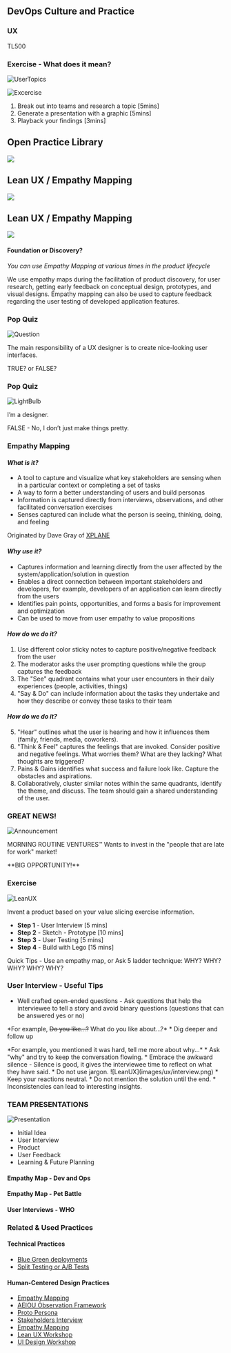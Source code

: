 <!-- .slide: data-background-image="images/title-slide-background.png"  -->
## DevOps Culture and Practice <!-- {.element: class="course-title"} -->
### UX <!-- {.element: class="title-color"} -->
TL500 <!-- {.element: class="title-color"} -->



### Exercise - What does it mean?

![UserTopics](images/ux/ux_topics.png) <!-- {.element: class="" style="border:none; box-shadow:none;"} -->

![Excercise](images/ux/exercise.png) <!-- {.element: class="" style="border:none; box-shadow:none; height:100px; float:left; margin-left:100px;"} -->
1. Break out into teams and research a topic [5mins]
2. Generate a presentation with a graphic [5mins]
3. Playback your findings [3mins]



<!-- .slide: data-background-size="stretch" data-background-image="images/opl-logo.png", class="white-style" -->
<div class="r-stack">
<div class="fragment fade-out " data-fragment-index="0" >
  <h2>Open Practice Library</h2>
  <img src="images/opl-complete.png">
</div>
<div class="fragment fade-in-then-out" data-fragment-index="0" >
  <h2>Lean UX / Empathy Mapping</h2>
  <a target="_blank" href="https://openpracticelibrary.com/practice/lean-ux-workshop/">
  <img src="images/opl-discovery.png">
  </a>
</div>
<div class="fragment" data-fragment-index="1" >
  <h2>Lean UX / Empathy Mapping</h2>
  <a target="_blank" href="https://openpracticelibrary.com/practice/empathy-mapping/">
  <img src="images/opl-foundation.png">
  </a>
</div>
</div>



#### Foundation or Discovery?
_You can use Empathy Mapping at various times in the product lifecycle_

We use empathy maps during the facilitation of product discovery, for user research, getting early feedback on conceptual design, prototypes, and visual designs. Empathy mapping can also be used to capture feedback regarding the user testing of developed application features.



### Pop Quiz

![Question](images/ux/question.png) <!-- {.element: class="" style="border:none; box-shadow:none; height:300px; float:left;"} -->
<p align="left">The main responsibility of a UX designer is to create nice-looking user interfaces.</p><!-- {.element: class="" style="margin-top: 120px;"} -->

<p align="left">TRUE?  or FALSE?</p>



### Pop Quiz

![LightBulb](images/ux/light-bulb.png) <!-- {.element: class="" style="border:none; box-shadow:none; height:300px; float:left;"} -->
<p align="left">I’m a designer.</p><!-- {.element: class="" style="margin-top: 120px;"} -->

<p align="left">FALSE - No, I don’t just make things pretty.</p>



<!-- .slide: data-background-image="images/ux/iceberg.jpg", class="white-style" -->



### Empathy Mapping



<!-- .slide: data-background-size="contain" data-background-image="images/ux/example-dev-ops.png", class="white-style" -->



#### _What is it?_
* A tool to capture and visualize what key stakeholders are sensing when in a particular context or completing a set of tasks
* A way to form a better understanding of users and build personas
* Information is captured directly from interviews, observations, and other facilitated conversation exercises
* Senses captured can include what the person is seeing, thinking, doing, and feeling

Originated by Dave Gray of [XPLANE](http://www.xplane.com/)



#### _Why use it?_
* Captures information and learning directly from the user affected by the system/application/solution in question
* Enables a direct connection between important stakeholders and developers, for example, developers of an application can learn directly from the users
* Identifies pain points, opportunities, and forms a basis for improvement and optimization
* Can be used to move from user empathy to value propositions



<!-- .slide: data-background-image="images/ux/empathy-map.jpg", class="white-style" -->



<!-- .slide: data-background-image="images/ux/empathy-map.jpg", class="black-style" data-background-opacity="0.15"-->
#### _How do we do it?_
1. Use different color sticky notes to capture positive/negative feedback from the user
2. The moderator asks the user prompting questions while the group captures the feedback
3. The "See" quadrant contains what your user encounters in their daily experiences (people, activities, things)
4. "Say & Do" can include information about the tasks they undertake and how they describe or convey these tasks to their team



<!-- .slide: data-background-image="images/ux/empathy-map.jpg", class="black-style" data-background-opacity="0.15"-->
#### _How do we do it?_
5. "Hear" outlines what the user is hearing and how it influences them (family, friends, media, coworkers).
6. "Think & Feel" captures the feelings that are invoked. Consider positive and negative feelings. What worries them? What are they lacking? What thoughts are triggered?
7. Pains & Gains identifies what success and failure look like. Capture the obstacles and aspirations.
8. Collaboratively, cluster similar notes within the same quadrants, identify the theme, and discuss. The team should gain a shared understanding of the user.



### **GREAT NEWS!**
<!-- .slide: data-background-image="images/ux/empathy-map.jpg", class="black-style" data-background-opacity="0.2"-->
![Announcement](images/ux/announcement.png) <!-- {.element: class="" style="border:none; box-shadow:none; height:200px; float:left;"} -->

MORNING ROUTINE VENTURES™️ <!-- {.element: class="" style="margin-top: 100px; text-align:left;"} -->
Wants to invest in the "people that are late for work" market!

<p align="left">**BIG OPPORTUNITY!** </p>



### Exercise

![LeanUX](images/ux/lean_ux.jpg) <!-- {.element: class="" style="border:none; box-shadow:none; height:300px; float:right;"} -->
<p align="left" width="200px">Invent a product based on your value slicing exercise information.  <!-- {.element: class="" style="width:500px;"} -->

* **Step 1** - User Interview [5 mins]
* **Step 2** - Sketch - Prototype [10 mins]
* **Step 3** - User Testing [5 mins]
* **Step 4** - Build with Lego [15 mins]

<p>Quick Tips - Use an empathy map, or Ask 5 ladder technique: WHY? WHY? WHY? WHY? WHY?</p><!--{.element: class="" style="text-align:left; font-size: smaller; font-weight: 100;"} -->



### User Interview - Useful Tips

* Well crafted open-ended questions - Ask questions that help the interviewee to tell a story and avoid binary questions (questions that can be answered yes or no)
<p> *For example, <s>Do you like...?</s> What do you like about...?*
* Dig deeper and follow up
<p> *For example,  you mentioned it was hard, tell me more about why...*
* Ask "why" and try to keep the conversation flowing.
* Embrace the awkward silence - Silence is good, it gives the interviewee time to reflect on what they have said.
* Do not use jargon.
![LeanUX](images/ux/interview.png) <!-- {.element: class="" style="border:none; box-shadow:none; height:150px; float:right; margin-left:200px;"} -->
* Keep your reactions neutral.
* Do not mention the solution until the end.
* Inconsistencies can lead to interesting insights.



### **TEAM PRESENTATIONS**
![Presentation](images/ux/presentation.jpg) <!-- {.element: class="" style="border:none; box-shadow:none; height:350px; float:left; margin-left:100px;""} -->

* Initial Idea<!-- {.element: class="" style="margin-top: 120px; text-align:left;"} -->
* User Interview
* Product
* User Feedback
* Learning & Future Planning



#### Empathy Map - Dev and Ops <!-- .element: class="title-bottom-left" -->
<!-- .slide: data-background-size="contain" data-background-image="images/ux/example-dev-ops.png", class="white-style" -->



#### Empathy Map - Pet Battle <!-- .element: class="title-bottom-left" -->
<!-- .slide: data-background-size="contain" data-background-image="images/ux/example-pb.png", class="white-style" -->



#### User Interviews - WHO <!-- .element: class="title-bottom-left" -->
<!-- .slide: data-background-size="contain" data-background-image="images/ux/who-personas.png", class="white-style" -->



<!-- .slide: data-background-image="images/book-background.jpeg", class="black-style"  data-background-opacity="0.3" -->
### Related & Used Practices
#### Technical Practices
- [Blue Green deployments](https://openpracticelibrary.com/practice/blue-green-deployments/)
- [Split Testing or A/B Tests](https://openpracticelibrary.com/practice/split-testing-a-b-testing/)

#### Human-Centered Design Practices
- [Empathy Mapping](https://openpracticelibrary.com/practice/empathy-mapping/)
- [AEIOU Observation Framework](openpracticelibrary.com/practice/aeiou-observation-framework/)
- [Proto Persona](openpracticelibrary.com/practice/proto-persona)
- [Stakeholders Interview](openpracticelibrary.com/practice/stakeholders-interview)
- [Empathy Mapping](openpracticelibrary.com/practice/empathy-mapping)
- [Lean UX Workshop](openpracticelibrary.com/practice/lean-ux-workshop)
- [UI Design Workshop](openpracticelibrary.com/practice/ui-design-workshop)
